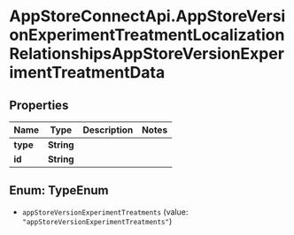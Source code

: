 # AppStoreConnectApi.AppStoreVersionExperimentTreatmentLocalizationRelationshipsAppStoreVersionExperimentTreatmentData

## Properties

Name | Type | Description | Notes
------------ | ------------- | ------------- | -------------
**type** | **String** |  | 
**id** | **String** |  | 



## Enum: TypeEnum


* `appStoreVersionExperimentTreatments` (value: `"appStoreVersionExperimentTreatments"`)





